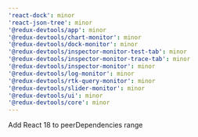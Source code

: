 ```yaml
---
'react-dock': minor
'react-json-tree': minor
'@redux-devtools/app': minor
'@redux-devtools/chart-monitor': minor
'@redux-devtools/dock-monitor': minor
'@redux-devtools/inspector-monitor-test-tab': minor
'@redux-devtools/inspector-monitor-trace-tab': minor
'@redux-devtools/inspector-monitor': minor
'@redux-devtools/log-monitor': minor
'@redux-devtools/rtk-query-monitor': minor
'@redux-devtools/slider-monitor': minor
'@redux-devtools/ui': minor
'@redux-devtools/core': minor
---
```


Add React 18 to peerDependencies range
